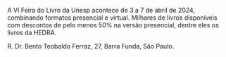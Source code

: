 A VI Feira do Livro da Unesp acontece de 3 a 7 de abril de 2024, combinando formatos presencial e virtual. Milhares de livros disponíveis com descontos
de pelo menos 50\% na versão presencial, dentre eles os livros da HEDRA. 

R. Dr. Bento Teobaldo Ferraz, 27, Barra Funda, São Paulo.